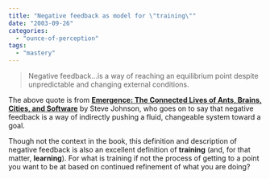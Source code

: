 ```yaml
---
title: "Negative feedback as model for \"training\""
date: "2003-09-26"
categories: 
  - "ounce-of-perception"
tags: 
  - "mastery"
---
```


> Negative feedback...is a way of reaching an equilibrium point despite unpredictable and changing external conditions.

  
The above quote is from **[Emergence: The Connected Lives of Ants, Brains, Cities, and Software](http://www.amazon.com/exec/obidos/ASIN/068486875X/gbrettmiller-20)** by Steve Johnson, who goes on to say that negative feedback is a way of indirectly pushing a fluid, changeable system toward a goal.  
  
Though not the context in the book, this definition and description of negative feedback is also an excellent definition of **training** (and, for that matter, **learning**). For what is training if not the process of getting to a point you want to be at based on continued refinement of what you are doing?
